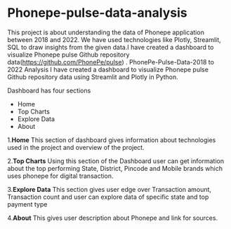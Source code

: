 # Phonepe-pulse-data-analysis
This project is about understanding the data of Phonepe application between 2018 and 2022. We have used technologies like Plotly, Streamlit, SQL to draw insights from the given data.I have created a dashboard to visualize Phonepe pulse Github repository data(https://github.com/PhonePe/pulse) .
PhonePe-Pulse-Data-2018 to 2022 Analysis
I have created a dashboard to visualize Phonepe pulse Github repository data using Streamlit and Plotly in Python.


Dashboard has four sections

- Home
- Top Charts
- Explore Data
- About

1.**Home**
    This section of dashboard gives information about technologies used in the project and overview of the project.

2.**Top Charts**
   Using this section of the Dashboard user can get information about the top performing State, District, Pincode and Mobile brands which 
   uses phonepe for digital transaction.

3.**Explore Data** 
    This section gives user edge over Transaction amount, Transaction count and user can explore data of specific state and top payment type

4.**About**
     This gives user description about Phonepe and link for sources.
